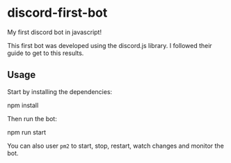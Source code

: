 # discord-first-bot

My first discord bot in javascript!

This first bot was developed using the discord.js library. 
I followed their guide to get to this results.

## Usage

Start by installing the dependencies:
  
  npm install
  
Then run the bot:

  npm run start
  
You can also user `pm2` to start, stop, restart, watch changes and monitor the bot.
